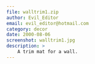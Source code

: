 ```yaml
---
file: walltrim1.zip
author: Evil_Editor
email: evil_editor@hotmail.com
category: decor
date: 2000-08-06
screenshot: walltrim1.jpg
description: >
    A trim mat for a wall.
---
```

